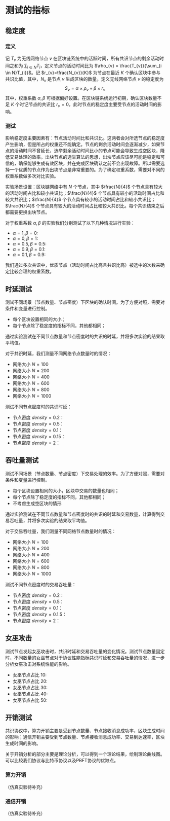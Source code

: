 # 测试的指标

## 稳定度

### 定义

记 $T_{v}$ 为无线网络节点 $v$ 在区块链系统中的活跃时间，所有共识节点的剩余活动时间之和为 $\sum_{i \in N}T_{i}$，定义节点的活动时间比为 $\rho_{v} = \frac{T_{v}}{\sum_{i \in N}T_{i}}$。记 $r_{v}=\frac{N_{v}}{K}$ 为节点在最近 $K$ 个确认区块中参与共识比值，其中，$N_{v}$ 是节点 $v$ 生成区块的数量。定义无线网络节点 $v$ 的稳定度为 
$$S_{v}=\alpha\times \rho_{v}+\beta\times r_{v}$$
其中，权重系数 $\alpha, \beta$ 可根据偏好设置。在区块链系统运行初期，确认区块数量不足 $K$ 个时记节点的共识比 $r_{v}=0$，此时节点的稳定度主要受节点的活动时间的影响。

### 测试

影响稳定度主要因素有：节点活动时间比和共识比。这两者会对所选节点的稳定度产生影响，但是所占的权重还不能确定。节点的剩余活动时间会逐渐减少，如果节点的活动时间不曾延长，选举剩余活动时间比小的节点可能会导致生成空区块，降低交易处理的效率。出块节点的选举算法的思想，出块节点应该尽可能是稳定和可信的，确保能够生成有效区块，并在完成区块确认之前不会出现故障。所以需要选择一个优质的节点作为出块节点是非常重要的。为了确定权重系数，需要对不同的权重系数做多次对比实验。

实验场景设置：区块链网络中有 $N$ 个节点，其中 $\frac{N}{4}$ 个节点具有较大的活动时间占比和较小共识比；$\frac{N}{4}$ 个节点具有较小的活动时间占比和较大共识比；$\frac{N}{4}$ 个节点具有较小的活动时间占比和较小共识比；$\frac{N}{4}$ 个节点具有较大的活动时间占比和较大共识比。每个共识结束之后都需要更换出块节点。

对于权重系数 $\alpha, \beta$ 的实验我们分别测试了以下几种情况进行实验：
* $\alpha = 1, \beta = 0$:
* $\alpha = 0, \beta = 1$:
* $\alpha = 0.5, \beta = 0.5$:
* $\alpha = 0.9, \beta = 0.1$:
* $\alpha = 0.1, \beta = 0.9$:

我们通过多次共识中，优质节点（活动时间占比高且共识比高）被选中的次数来确定比较合理的权重系数。

## 时延测试

测试不同场景（节点数量、节点密度）下区块的确认时间。为了方便对照，需要对条件和变量进行控制。
* 每个区块设置相同的大小；
* 每个节点除了稳定度的指标不同，其他都相同；

通过实验测试在不同节点数量和节点密度时的共识的时延，并将多次实验的结果取平均值。

对于共识时延，我们测量不同网络节点数量时的情况：
* 网络大小 $N = 100$
* 网络大小 $N = 200$
* 网络大小 $N = 400$
* 网络大小 $N = 600$
* 网络大小 $N = 800$
* 网络大小 $N = 1000$

测试不同节点密度时的共识时延：
* 节点密度 $density = 0.2$：
* 节点密度 $density = 0.5$：
* 节点密度 $density = 0.1$：
* 节点密度 $density = 0.15$：
* 节点密度 $density = 2$：

## 吞吐量测试

测试不同场景（节点数量、节点密度）下交易处理的效率。为了方便对照，需要对条件和变量进行控制。
* 每个区块设置相同的大小，区块中交易的数量也相同；
* 每个节点除了稳定度的指标不同，其他都相同；
* 不考虑生成空区块的情形

通过实验测试在不同节点数量和节点密度时的共识的时延和交易数量，计算得到交易吞吐量，并将多次实验的结果取平均值。

对于交易吞吐量，我们测量不同网络节点数量时的情况：
* 网络大小 $N = 100$
* 网络大小 $N = 200$
* 网络大小 $N = 400$
* 网络大小 $N = 600$
* 网络大小 $N = 800$
* 网络大小 $N = 1000$

测试不同节点密度时的交易吞吐量：
* 节点密度 $density = 0.2$：
* 节点密度 $density = 0.5$：
* 节点密度 $density = 0.1$：
* 节点密度 $density = 0.1.5$：
* 节点密度 $density = 2$：

## 女巫攻击

测试节点发起女巫攻击时，共识时延和交易吞吐量的变化情况。测试节点数量固定时，不同数量的女巫节点对于协议性能指标共识时延和交易吞吐量的情况，进一步分析女巫攻击对系统性能的影响。
* 女巫节点占比 $10%$:
* 女巫节点占比 $20%$:
* 女巫节点占比 $30%$:
* 女巫节点占比 $40%$:
* 女巫节点占比 $50%$:

## 开销测试

共识协议中，算力开销主要是受到节点数量、节点接收消息成功率，区块生成时间的影响；通信开销主要受到节点数量、节点接收消息成功率、交易到达速率，区块生成时间的影响。

关于开销分析的部分主要是理论分析，可以得到一个理论结果，绘制理论曲线图。可以比较我们协议与比特币协议以及PBFT协议的优缺点。

### 算力开销

（仿真实验待补充）

### 通信开销

（仿真实验待补充）
